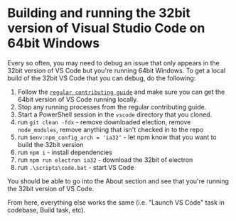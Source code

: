 # Building and running the 32bit version of Visual Studio Code on 64bit Windows

Every so often, you may need to debug an issue that only appears in the 32bit
version of VS Code but you're running 64bit Windows. To get a local build of the
32bit VS Code that you can debug, do the following:

1. Follow the
   [`regular contributing guide`](https://github.com/microsoft/vscode/wiki/How-to-Contribute)
   and make sure you can get the 64bit version of VS Code running locally.
1. Stop any running processes from the regular contributing guide.
1. Start a PowerShell session in the `vscode` directory that you cloned.
1. run `git clean -fdx` - remove downloaded election, remove `node_modules`,
   remove anything that isn't checked in to the repo
1. run `$env:npm_config_arch = 'ia32'` - let npm know that you want to build the
   32bit version
1. run `npm i` - install dependencies
1. run `npm run electron ia32` - download the 32bit of electron
1. run `.\scripts\code.bat` - start VS Code

You should be able to go into the About section and see that you're running the
32bit version of VS Code.

From here, everything else works the same (i.e. "Launch VS Code" task in
codebase, Build task, etc).
